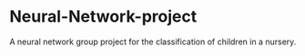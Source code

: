 # Neural-Network-project
A neural network group project for the classification of children in a nursery.
